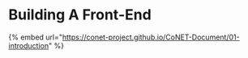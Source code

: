 # Building A Front-End

{% embed url="https://conet-project.github.io/CoNET-Document/01-introduction" %}